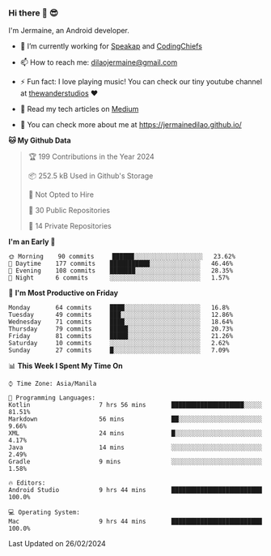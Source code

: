 ### Hi there 👋 😎
I'm Jermaine, an Android developer.

- 🔭 I’m currently working for [Speakap](https://www.speakap.com/) and [CodingChiefs](https://codingchiefs.com/en/)

- 📫 How to reach me: dilaojermaine@gmail.com

- ⚡ Fun fact: I love playing music! You can check our tiny youtube channel at [thewanderstudios](https://www.youtube.com/thewanderstudios) ♥️

- 📖 Read my tech articles on [Medium](https://jermainedilao.medium.com/)

- 👀 You can check more about me at https://jermainedilao.github.io/

<!--
**jermainedilao/jermainedilao** is a ✨ _special_ ✨ repository because its `README.md` (this file) appears on your GitHub profile.

Here are some ideas to get you started:

- 🔭 I’m currently working on ...
- 🌱 I’m currently learning ...
- 👯 I’m looking to collaborate on ...
- 🤔 I’m looking for help with ...
- 💬 Ask me about ...
- 📫 How to reach me: ...
- 😄 Pronouns: ...
- ⚡ Fun fact: ...
-->

<!--START_SECTION:waka-->
**🐱 My Github Data** 

> 🏆 199 Contributions in the Year 2024
 > 
> 📦 252.5 kB Used in Github's Storage 
 > 
> 🚫 Not Opted to Hire
 > 
> 📜 30 Public Repositories 
 > 
> 🔑 14 Private Repositories  
 > 
**I'm an Early 🐤** 

```text
🌞 Morning    90 commits     ██████░░░░░░░░░░░░░░░░░░░   23.62% 
🌆 Daytime    177 commits    ███████████░░░░░░░░░░░░░░   46.46% 
🌃 Evening    108 commits    ███████░░░░░░░░░░░░░░░░░░   28.35% 
🌙 Night      6 commits      ░░░░░░░░░░░░░░░░░░░░░░░░░   1.57%

```
📅 **I'm Most Productive on Friday** 

```text
Monday       64 commits     ████░░░░░░░░░░░░░░░░░░░░░   16.8% 
Tuesday      49 commits     ███░░░░░░░░░░░░░░░░░░░░░░   12.86% 
Wednesday    71 commits     ████░░░░░░░░░░░░░░░░░░░░░   18.64% 
Thursday     79 commits     █████░░░░░░░░░░░░░░░░░░░░   20.73% 
Friday       81 commits     █████░░░░░░░░░░░░░░░░░░░░   21.26% 
Saturday     10 commits     ░░░░░░░░░░░░░░░░░░░░░░░░░   2.62% 
Sunday       27 commits     █░░░░░░░░░░░░░░░░░░░░░░░░   7.09%

```


📊 **This Week I Spent My Time On** 

```text
⌚︎ Time Zone: Asia/Manila

💬 Programming Languages: 
Kotlin                   7 hrs 56 mins       ████████████████████░░░░░   81.51% 
Markdown                 56 mins             ██░░░░░░░░░░░░░░░░░░░░░░░   9.66% 
XML                      24 mins             █░░░░░░░░░░░░░░░░░░░░░░░░   4.17% 
Java                     14 mins             ░░░░░░░░░░░░░░░░░░░░░░░░░   2.49% 
Gradle                   9 mins              ░░░░░░░░░░░░░░░░░░░░░░░░░   1.58%

🔥 Editors: 
Android Studio           9 hrs 44 mins       █████████████████████████   100.0%

💻 Operating System: 
Mac                      9 hrs 44 mins       █████████████████████████   100.0%

```


 Last Updated on 26/02/2024
<!--END_SECTION:waka-->
